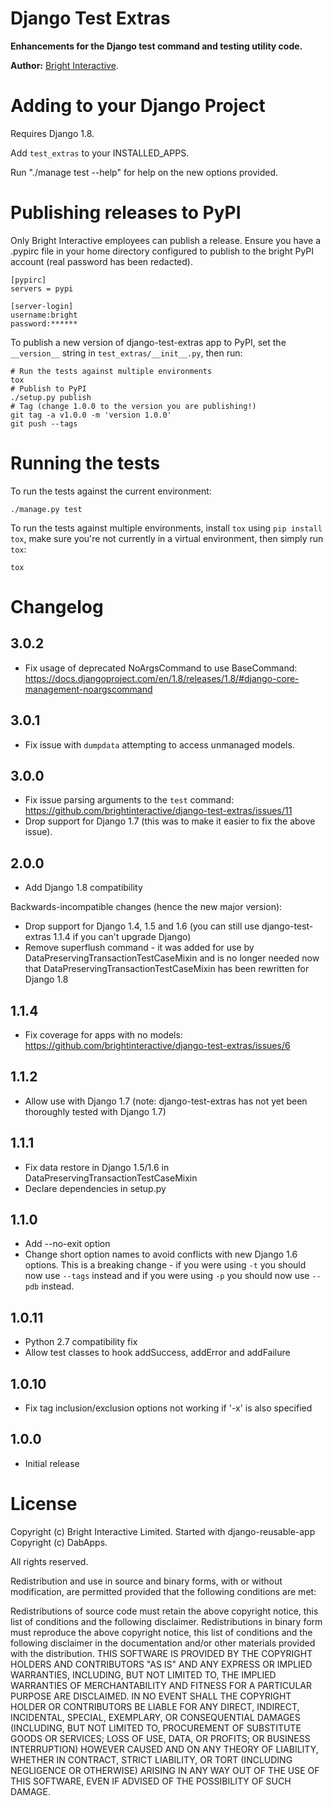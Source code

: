 Django Test Extras
==================

**Enhancements for the Django test command and testing utility code.**

**Author:** [Bright Interactive][1].

Adding to your Django Project
=============================

Requires Django 1.8.

Add `test_extras` to your INSTALLED_APPS.

Run "./manage test --help" for help on the new options provided.

Publishing releases to PyPI
===========================

Only Bright Interactive employees can publish a release. Ensure you have a .pypirc file in your home directory configured to publish to the bright PyPI account (real password has been redacted).

```
[pypirc]
servers = pypi

[server-login]
username:bright
password:******
```

To publish a new version of django-test-extras app to PyPI, set the
`__version__` string in `test_extras/__init__.py`, then run:

    # Run the tests against multiple environments
    tox
    # Publish to PyPI
    ./setup.py publish
    # Tag (change 1.0.0 to the version you are publishing!)
    git tag -a v1.0.0 -m 'version 1.0.0'
    git push --tags

Running the tests
=================

To run the tests against the current environment:

    ./manage.py test

To run the tests against multiple environments, install `tox` using
`pip install tox`, make sure you're not currently in a virtual environment,
then simply run `tox`:

    tox

Changelog
=========

3.0.2
-----
* Fix usage of deprecated NoArgsCommand to use BaseCommand: https://docs.djangoproject.com/en/1.8/releases/1.8/#django-core-management-noargscommand

3.0.1
-----
* Fix issue with `dumpdata` attempting to access unmanaged models. 

3.0.0
-----
* Fix issue parsing arguments to the `test` command: https://github.com/brightinteractive/django-test-extras/issues/11
* Drop support for Django 1.7 (this was to make it easier to fix the above issue).

2.0.0
-----
* Add Django 1.8 compatibility

Backwards-incompatible changes (hence the new major version):
* Drop support for Django 1.4, 1.5 and 1.6 (you can still use django-test-extras 1.1.4 if you can't upgrade Django)
* Remove superflush command - it was added for use by DataPreservingTransactionTestCaseMixin and is no longer needed now that DataPreservingTransactionTestCaseMixin has been rewritten for Django 1.8

1.1.4
-----
* Fix coverage for apps with no models: https://github.com/brightinteractive/django-test-extras/issues/6

1.1.2
-----
* Allow use with Django 1.7 (note: django-test-extras has not yet been thoroughly tested with Django 1.7)

1.1.1
-----
* Fix data restore in Django 1.5/1.6 in DataPreservingTransactionTestCaseMixin
* Declare dependencies in setup.py

1.1.0
-----
* Add --no-exit option
* Change short option names to avoid conflicts with new Django 1.6 options. This is a breaking change - if you were using `-t` you should now use `--tags` instead and if you were using `-p` you should now use `--pdb` instead.

1.0.11
------
* Python 2.7 compatibility fix
* Allow test classes to hook addSuccess, addError and addFailure

1.0.10
------
* Fix tag inclusion/exclusion options not working if '-x' is also specified

1.0.0
-----

* Initial release

License
=======

Copyright (c) Bright Interactive Limited.
Started with django-reusable-app Copyright (c) DabApps.

All rights reserved.

Redistribution and use in source and binary forms, with or without 
modification, are permitted provided that the following conditions are met:

Redistributions of source code must retain the above copyright notice, this 
list of conditions and the following disclaimer.
Redistributions in binary form must reproduce the above copyright notice, this 
list of conditions and the following disclaimer in the documentation and/or 
other materials provided with the distribution.
THIS SOFTWARE IS PROVIDED BY THE COPYRIGHT HOLDERS AND CONTRIBUTORS "AS IS" AND 
ANY EXPRESS OR IMPLIED WARRANTIES, INCLUDING, BUT NOT LIMITED TO, THE IMPLIED 
WARRANTIES OF MERCHANTABILITY AND FITNESS FOR A PARTICULAR PURPOSE ARE 
DISCLAIMED. IN NO EVENT SHALL THE COPYRIGHT HOLDER OR CONTRIBUTORS BE LIABLE 
FOR ANY DIRECT, INDIRECT, INCIDENTAL, SPECIAL, EXEMPLARY, OR CONSEQUENTIAL 
DAMAGES (INCLUDING, BUT NOT LIMITED TO, PROCUREMENT OF SUBSTITUTE GOODS OR 
SERVICES; LOSS OF USE, DATA, OR PROFITS; OR BUSINESS INTERRUPTION) HOWEVER 
CAUSED AND ON ANY THEORY OF LIABILITY, WHETHER IN CONTRACT, STRICT LIABILITY, 
OR TORT (INCLUDING NEGLIGENCE OR OTHERWISE) ARISING IN ANY WAY OUT OF THE USE 
OF THIS SOFTWARE, EVEN IF ADVISED OF THE POSSIBILITY OF SUCH DAMAGE.

[1]: http://www.bright-interactive.com/

